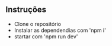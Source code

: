 

## Instruções

- Clone o repositório
- Instalar as dependendias com 'npm i'
- startar com 'npm run dev'
